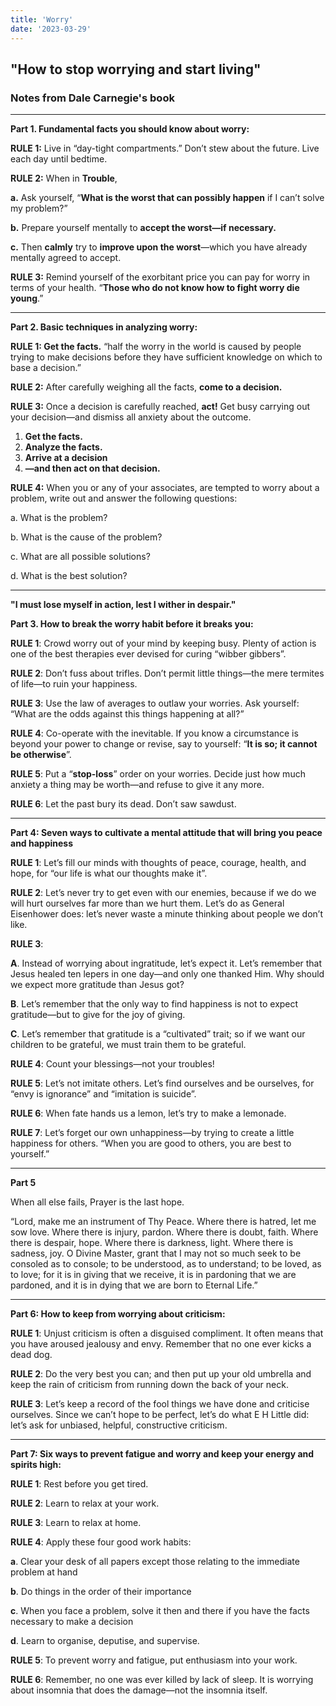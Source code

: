 ```yaml
---
title: 'Worry'
date: '2023-03-29'
---
```


## "How to stop worrying and start living"
### Notes from Dale Carnegie's book

- ---------------------------------------------------------------------------------

**Part 1. Fundamental facts you should know about worry:**

**RULE 1:** Live in “day-tight compartments.” Don’t stew about the future. Live each day until bedtime.

**RULE 2:** When in **Trouble**,

**a.** Ask yourself, “**What is the worst that can possibly happen** if I can’t solve my problem?”

**b.** Prepare yourself mentally to **accept the worst—if necessary.**

**c.** Then **calmly** try to **improve upon the worst**—which you have already mentally agreed to accept.

**RULE 3:** Remind yourself of the exorbitant price you can pay for worry in terms of your health. “**Those who do not know how to fight worry die young**.”

- ---------------------------------------------------------------------------------

**Part 2. Basic techniques in analyzing worry:**

**RULE 1: Get the facts.** “half the worry in the world is caused by people trying to make decisions before they have sufficient knowledge on which to base a decision.”

**RULE 2:** After carefully weighing all the facts, **come to a decision.**

**RULE 3:** Once a decision is carefully reached, **act!** Get busy carrying out your decision—and dismiss all anxiety about the outcome.

1. **Get the facts.**
2. **Analyze the facts.**
3. **Arrive at a decision**
4. **—and then act on that decision.**

**RULE 4:** When you or any of your associates, are tempted to worry about a problem, write out and answer the following questions:

a. What is the problem?

b. What is the cause of the problem?

c. What are all possible solutions?

d. What is the best solution?

- ---------------------------------------------------------------------------------

**"I must lose myself in action, lest I wither in despair."**

**Part 3. How to break the worry habit before it breaks you:**

**RULE 1**: Crowd worry out of your mind by keeping busy. Plenty of action is one of the best therapies ever devised for curing “wibber gibbers”.

**RULE 2**: Don’t fuss about trifles. Don’t permit little things—the mere termites of life—to ruin your happiness.

**RULE 3**: Use the law of averages to outlaw your worries. Ask yourself: “What are the odds against this things happening at all?”

**RULE 4**: Co-operate with the inevitable. If you know a circumstance is beyond your power to change or revise, say to yourself: “**It is so; it cannot be otherwise**”. 

**RULE 5**: Put a “**stop-loss**” order on your worries. Decide just how much anxiety a thing may be worth—and refuse to give it any more.

**RULE 6**: Let the past bury its dead. Don’t saw sawdust.

- ---------------------------------------------------------------------------------

**Part 4: Seven ways to cultivate a mental attitude that will bring you peace and happiness**

**RULE 1**: Let’s fill our minds with thoughts of peace, courage, health, and hope, for “our life is what our thoughts make it”.

**RULE 2**: Let’s never try to get even with our enemies, because if we do we will hurt ourselves far more than we hurt them. Let’s do as General Eisenhower does: let’s never waste a minute thinking about people we don’t like.

**RULE 3**:

**A**. Instead of worrying about ingratitude, let’s expect it. Let’s remember that Jesus healed ten lepers in one day—and only one thanked Him. Why should we expect more gratitude than Jesus got?

**B**. Let’s remember that the only way to find happiness is not to expect gratitude—but to give for the joy of giving.

**C**. Let’s remember that gratitude is a “cultivated” trait; so if we want our children to be grateful, we must train them to be grateful.

**RULE 4**: Count your blessings—not your troubles!

**RULE 5**: Let’s not imitate others. Let’s find ourselves and be ourselves, for “envy is ignorance” and “imitation is suicide”.

**RULE 6**: When fate hands us a lemon, let’s try to make a lemonade.

**RULE 7**: Let’s forget our own unhappiness—by trying to create a little happiness for others. “When you are good to others, you are best to yourself.”

- ---------------------------------------------------------------------------------

**Part 5**

When all else fails, Prayer is the last hope.

“Lord, make me an instrument of Thy Peace. Where there is hatred, let me sow love. Where there is injury, pardon. Where there is doubt, faith. Where there is despair, hope. Where there is darkness, light. Where there is sadness, joy. O Divine Master, grant that I may not so much seek to be consoled as to console; to be understood, as to understand; to be loved, as to love; for it is in giving that we receive, it is in pardoning that we are pardoned, and it is in dying that we are born to Eternal Life.”

- ---------------------------------------------------------------------------------

**Part 6: How to keep from worrying about criticism:**

**RULE 1**: Unjust criticism is often a disguised compliment. It often means that you have aroused jealousy and envy. Remember that no one ever kicks a dead dog.

**RULE 2**: Do the very best you can; and then put up your old umbrella and keep the rain of criticism from running down the back of your neck.

**RULE 3**: Let’s keep a record of the fool things we have done and criticise ourselves. Since we can’t hope to be perfect, let’s do what E H Little did: let’s ask for unbiased, helpful, constructive criticism.

- ---------------------------------------------------------------------------------

**Part 7: Six ways to prevent fatigue and worry and keep your energy and spirits high:**

**RULE 1**: Rest before you get tired.

**RULE 2**: Learn to relax at your work.

**RULE 3**: Learn to relax at home.

**RULE 4**: Apply these four good work habits:

**a**. Clear your desk of all papers except those relating to the immediate problem at hand

**b**. Do things in the order of their importance

**c**. When you face a problem, solve it then and there if you have the facts necessary to make a decision

**d**. Learn to organise, deputise, and supervise.

**RULE 5**: To prevent worry and fatigue, put enthusiasm into your work.

**RULE 6**: Remember, no one was ever killed by lack of sleep. It is worrying about insomnia that does the damage—not the insomnia itself.
